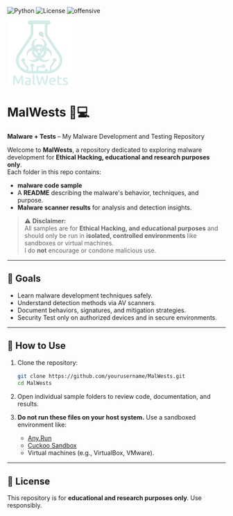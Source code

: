 ![Python](https://img.shields.io/badge/Python-3.6%2B-blue)
![License](https://img.shields.io/badge/License-MIT-green)
![offensive](https://img.shields.io/badge/Purpose-Offensive%20Redteam-red)

<img src="./MalwestIcon.png" alt="Malwest Icon" width="150"/>

# MalWests 🧪💻  
**Malware + Tests** – My Malware Development and Testing Repository  

Welcome to **MalWests**, a repository dedicated to exploring malware development for **Ethical Hacking, educational and research purposes only**.  
Each folder in this repo contains:  
- **malware code sample**   
- A **README** describing the malware's behavior, techniques, and purpose.  
- **Malware scanner results** for analysis and detection insights.  

> ⚠️ **Disclaimer:**  
> All samples are for **Ethical Hacking, and educational purposes** and should only be run in **isolated, controlled environments** like sandboxes or virtual machines.  
> I do **not** encourage or condone malicious use.  

---

## 🧪 Goals  
- Learn malware development techniques safely.  
- Understand detection methods via AV scanners.  
- Document behaviors, signatures, and mitigation strategies.  
- Security Test only on authorized devices and in secure environments.

---

## 🚀 How to Use  

1. Clone the repository:  
   ```bash
   git clone https://github.com/yourusername/MalWests.git
   cd MalWests
   ```

2. Open individual sample folders to review code, documentation, and results.  

3. **Do not run these files on your host system.** Use a sandboxed environment like:  
   - [Any.Run](https://any.run/)  
   - [Cuckoo Sandbox](https://cuckoosandbox.org/)  
   - Virtual machines (e.g., VirtualBox, VMware).  

---

## 📜 License  
This repository is for **educational and research purposes only**. Use responsibly.  
